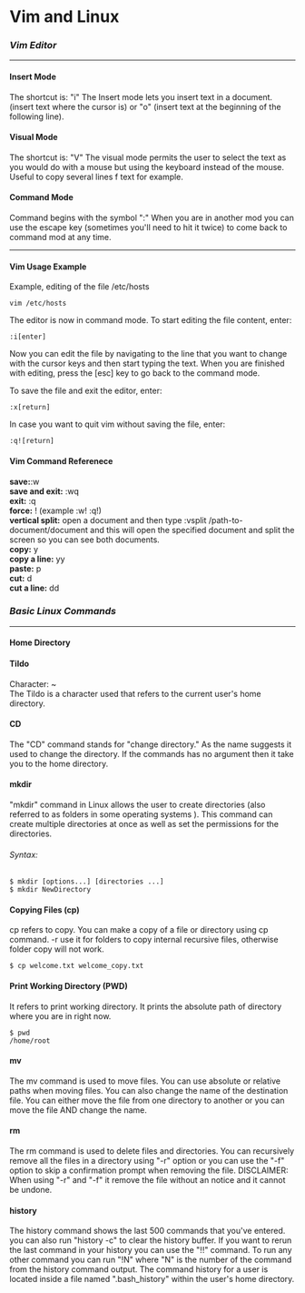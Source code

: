 # **Vim and Linux**

### *Vim Editor*

-------------------------

#### Insert Mode

The shortcut is: "i"
The Insert mode lets you insert text in a document.  (insert text where the cursor is) or "o" (insert text at the beginning of the following line).

#### Visual Mode

The shortcut is: "V"
The visual mode permits the user to select the text as you would do with a mouse but using the keyboard instead of the mouse. Useful to copy several lines f text for example.

#### Command Mode

Command begins with the symbol ":"
When you are in another mod you can use the escape key (sometimes you'll need to hit it twice) to come back to command mod at any time.

------------------

#### Vim Usage Example

Example, editing of the file /etc/hosts
```
vim /etc/hosts
```

The editor is now in command mode. To start editing the file content, enter:
```
:i[enter]
```

Now you can edit the file by navigating to the line that you want to change with the cursor keys and then start typing the text. When you are finished with editing, press the [esc] key to go back to the command mode.

To save the file and exit the editor, enter:
```
:x[return]
```
In case you want to quit vim without saving the file, enter:
```
:q![return]
```

#### Vim Command Referenece

**save:**:w  
**save and exit:** :wq  
**exit:** :q  
**force:** ! (example :w! :q!)  
**vertical split:** open a document and then type :vsplit /path-to-document/document and this will open   the specified document and split the screen so you can see both documents.  
**copy:** y  
**copy a line:** yy  
**paste:** p  
**cut:** d  
**cut a line:** dd  

### *Basic Linux Commands*  
-------------------------------  

#### Home Directory

#### Tildo

Character: ~  
The Tildo is a character used that refers to the current user's home directory.

#### CD

The "CD" command stands for "change directory." As the name suggests it used to change the directory. If the commands has no argument then it take you to   the home directory.

#### mkdir

"mkdir" command in Linux allows the user to create directories (also referred to as folders in some operating systems ). This command can create multiple directories at once as well as set the permissions for the directories.
###### *Syntax:*
```
$ mkdir [options...] [directories ...]
$ mkdir NewDirectory
```
#### Copying Files (cp)
cp refers to copy. You can make a copy of a file or directory using cp command. -r use it for folders to copy internal recursive files, otherwise folder copy will not work.
```
$ cp welcome.txt welcome_copy.txt
```
#### Print Working Directory (PWD)
It refers to print working directory. It prints the absolute path of directory where you are in right now.
```
$ pwd
/home/root
```
#### mv
The mv command is used to move files. You can use absolute or relative paths when moving files. You can also change the name of the destination file. You can either move the file from one directory to another or you can move the file AND change the name.

#### rm

The rm command is used to delete files and directories. You can recursively remove all the files in a directory using "-r" option or you can use the "-f" option to skip a confirmation prompt when removing the file.
DISCLAIMER: When using "-r" and "-f" it remove the file without an notice and it cannot be undone.


#### history

The history command shows the last 500 commands that you've entered. you can also run "history -c" to clear the history buffer. If you want to rerun the last command in your history you can use the "!!" command. To run any other command you can run "!N" where "N" is the number of the command from the history command output. The command history for a user is located inside a file named ".bash_history" within the user's home directory.
